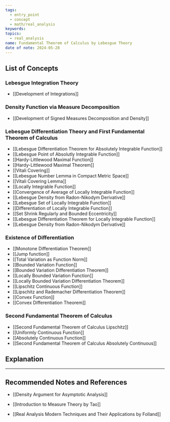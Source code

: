 ```yaml
---
tags:
  - entry_point
  - concept
  - math/real_analysis
keywords: 
topics:
  - real_analysis
name: Fundamental Theorem of Calculus by Lebesgue Theory
date of note: 2024-05-28
---
```


## List of Concepts

### Lebesgue Integration Theory

- [[Development of Integrations]]

### Density Function via Measure Decomposition

- [[Development of Signed Measures Decomposition and Density]]

### Lebesgue Differentiation Theory and First Fundamental Theorem of Calculus

- [[Lebesgue Differentiation Theorem for Absolutely Integrable Function]]
- [[Lebesgue Point of Absolutly Integrable Function]]
- [[Hardy-Littlewood Maximal Function]]
- [[Hardy-Littlewood Maximal Theorem]]
- [[Vitali Covering]]
- [[Lebesgue Number Lemma in Compact Metric Space]]
- [[Vitali Covering Lemma]]
- [[Locally Integrable Function]]
- [[Convergence of Average of Locally Integrable Function]]
- [[Lebesgue Density from Radon-Nikodym Derivative]]
- [[Lebesgue Set of Locally Integrable Function]]
- [[Differentiation of Locally Integrable Function]]
- [[Set Shrink Regularly and Bounded Eccentricity]]
- [[Lebesgue Differentiation Theorem for Locally Integrable Function]]
- [[Lebesgue Density from Radon-Nikodym Derivative]]

### Existence of Differentiation

- [[Monotone Differentiation Theorem]]
- [[Jump function]]
- [[Total Variation as Function Norm]]
- [[Bounded Variation Function]]
- [[Bounded Variation Differentiation Theorem]]
- [[Locally Bounded Variation Function]]
- [[Locally Bounded Variation Differentiation Theorem]]
- [[Lipschitz Continuous Function]]
- [[Lipschitz and Rademacher Differentiation Theorem]]
- [[Convex Function]]
- [[Convex Differentiation Theorem]]

### Second Fundamental Theorem of Calculus

- [[Second Fundamental Theorem of Calculus Lipschitz]]
- [[Uniformly Continuous Function]]
- [[Absolutely Continuous Function]]
- [[Second Fundamental Theorem of Calculus Absolutely Continuous]]


## Explanation





-----------
##  Recommended Notes and References

- [[Density Argument for Asymptotic Analysis]]

- [[Introduction to Measure Theory by Tao]]
- [[Real Analysis Modern Techniques and Their Applications by Folland]]